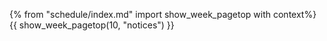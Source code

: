 {% from "schedule/index.md" import show_week_pagetop with context%}
{{ show_week_pagetop(10, "notices") }}

